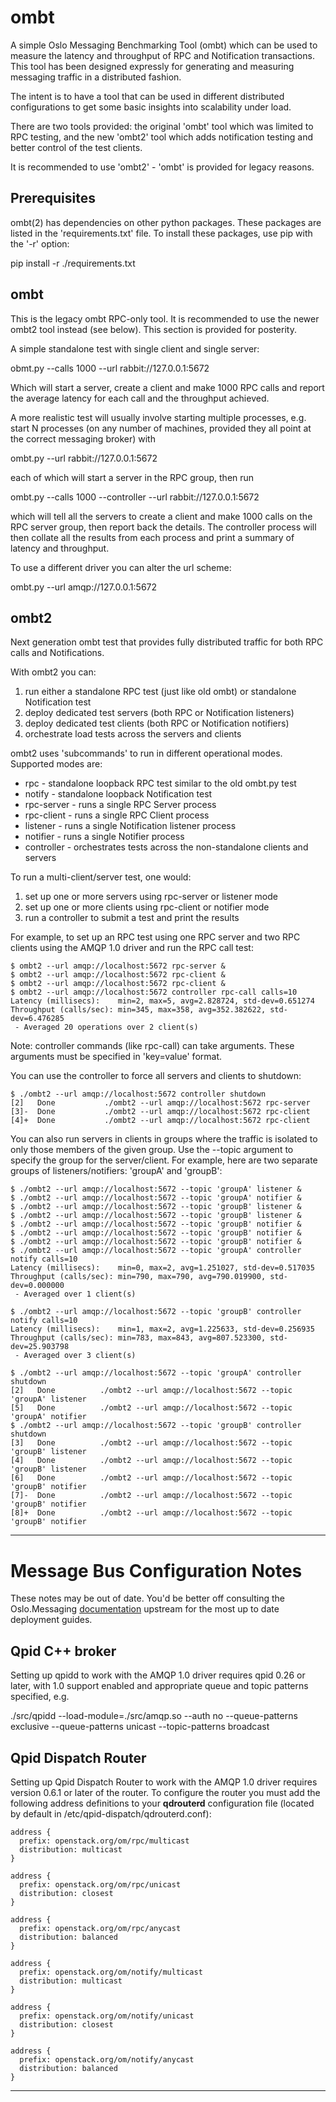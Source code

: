 ombt
====

A simple Oslo Messaging Benchmarking Tool (ombt) which can be used to
measure the latency and throughput of RPC and Notification
transactions.  This tool has been designed expressly for generating
and measuring messaging traffic in a distributed fashion.

The intent is to have a tool that can be used in different distributed
configurations to get some basic insights into scalability under load.

There are two tools provided: the original 'ombt' tool which was
limited to RPC testing, and the new 'ombt2' tool which adds
notification testing and better control of the test clients.

It is recommended to use 'ombt2' - 'ombt' is provided for legacy
reasons.

Prerequisites
-------------

ombt(2) has dependencies on other python packages.  These packages are
listed in the 'requirements.txt' file.  To install these packages, use
pip with the '-r' option:

 pip install -r ./requirements.txt

ombt
----

This is the legacy ombt RPC-only tool. It is recommended to use the
newer ombt2 tool instead (see below).  This section is provided for
posterity.

A simple standalone test with single client and single server:

  obmt.py --calls 1000 --url rabbit://127.0.0.1:5672

Which will start a server, create a client and make 1000 RPC calls and
report the average latency for each call and the throughput achieved.

A more realistic test will usually involve starting multiple
processes, e.g. start N processes (on any number of machines, provided
they all point at the correct messaging broker) with

  ombt.py --url rabbit://127.0.0.1:5672

each of which will start a server in the RPC group, then run

  ombt.py --calls 1000 --controller --url rabbit://127.0.0.1:5672

which will tell all the servers to create a client and make 1000 calls
on the RPC server group, then report back the details. The controller
process will then collate all the results from each process and print
a summary of latency and throughput.

To use a different driver you can alter the url scheme:

  ombt.py --url amqp://127.0.0.1:5672

ombt2
-----

Next generation ombt test that provides fully distributed traffic for
both RPC calls and Notifications.

With ombt2 you can:

1. run either a standalone RPC test (just like old ombt) or standalone Notification test
2. deploy dedicated test servers (both RPC or Notification listeners)
3. deploy dedicated test clients (both RPC or Notification notifiers)
4. orchestrate load tests across the servers and clients


ombt2 uses 'subcommands' to run in different operational
modes. Supported modes are:

 * rpc - standalone loopback RPC test similar to the old ombt.py test
 * notify - standalone loopback Notification test
 * rpc-server - runs a single RPC Server process
 * rpc-client - runs a single RPC Client process
 * listener - runs a single Notification listener process
 * notifier - runs a single Notifier process
 * controller - orchestrates tests across the non-standalone clients
   and servers

To run a multi-client/server test, one would:

 1) set up one or more servers using rpc-server or listener mode
 2) set up one or more clients using rpc-client or notifier mode
 3) run a controller to submit a test and print the results

For example, to set up an RPC test using one RPC server and two RPC
clients using the AMQP 1.0 driver and run the RPC call test:

    $ ombt2 --url amqp://localhost:5672 rpc-server &
    $ ombt2 --url amqp://localhost:5672 rpc-client &
    $ ombt2 --url amqp://localhost:5672 rpc-client &
    $ ombt2 --url amqp://localhost:5672 controller rpc-call calls=10
    Latency (millisecs):    min=2, max=5, avg=2.828724, std-dev=0.651274
    Throughput (calls/sec): min=345, max=358, avg=352.382622, std-dev=6.476285
     - Averaged 20 operations over 2 client(s)

Note: controller commands (like rpc-call) can take arguments.  These
arguments must be specified in 'key=value' format.

You can use the controller to force all servers and clients to shutdown:

    $ ./ombt2 --url amqp://localhost:5672 controller shutdown
    [2]   Done           ./ombt2 --url amqp://localhost:5672 rpc-server
    [3]-  Done           ./ombt2 --url amqp://localhost:5672 rpc-client
    [4]+  Done           ./ombt2 --url amqp://localhost:5672 rpc-client

You can also run servers in clients in groups where the traffic is
isolated to only those members of the given group. Use the --topic
argument to specify the group for the server/client. For example, here
are two separate groups of listeners/notifiers: 'groupA' and 'groupB':

    $ ./ombt2 --url amqp://localhost:5672 --topic 'groupA' listener &
    $ ./ombt2 --url amqp://localhost:5672 --topic 'groupA' notifier &
    $ ./ombt2 --url amqp://localhost:5672 --topic 'groupB' listener &
    $ ./ombt2 --url amqp://localhost:5672 --topic 'groupB' listener &
    $ ./ombt2 --url amqp://localhost:5672 --topic 'groupB' notifier &
    $ ./ombt2 --url amqp://localhost:5672 --topic 'groupB' notifier &
    $ ./ombt2 --url amqp://localhost:5672 --topic 'groupB' notifier &
    $ ./ombt2 --url amqp://localhost:5672 --topic 'groupA' controller notify calls=10
    Latency (millisecs):    min=0, max=2, avg=1.251027, std-dev=0.517035
    Throughput (calls/sec): min=790, max=790, avg=790.019900, std-dev=0.000000
     - Averaged over 1 client(s)

    $ ./ombt2 --url amqp://localhost:5672 --topic 'groupB' controller notify calls=10
    Latency (millisecs):    min=1, max=2, avg=1.225633, std-dev=0.256935
    Throughput (calls/sec): min=783, max=843, avg=807.523300, std-dev=25.903798
     - Averaged over 3 client(s)

    $ ./ombt2 --url amqp://localhost:5672 --topic 'groupA' controller shutdown
    [2]   Done          ./ombt2 --url amqp://localhost:5672 --topic 'groupA' listener
    [5]   Done          ./ombt2 --url amqp://localhost:5672 --topic 'groupA' notifier
    $ ./ombt2 --url amqp://localhost:5672 --topic 'groupB' controller shutdown
    [3]   Done          ./ombt2 --url amqp://localhost:5672 --topic 'groupB' listener
    [4]   Done          ./ombt2 --url amqp://localhost:5672 --topic 'groupB' listener
    [6]   Done          ./ombt2 --url amqp://localhost:5672 --topic 'groupB' notifier
    [7]-  Done          ./ombt2 --url amqp://localhost:5672 --topic 'groupB' notifier
    [8]+  Done          ./ombt2 --url amqp://localhost:5672 --topic 'groupB' notifier


-------------------------------------------------------------------------------

Message Bus Configuration Notes
===============================

These notes may be out of date.  You'd be better off consulting the
Oslo.Messaging [documentation][omdocs] upstream for the most up to
date deployment guides.

[omdocs]: https://docs.openstack.org/developer/oslo.messaging "Oslo Messaging Documentation"

Qpid C++ broker
---------------

Setting up qpidd to work with the AMQP 1.0 driver requires qpid 0.26
or later, with 1.0 support enabled and appropriate queue and topic
patterns specified, e.g.

  ./src/qpidd --load-module=./src/amqp.so --auth no --queue-patterns exclusive --queue-patterns unicast --topic-patterns broadcast

Qpid Dispatch Router
--------------------

Setting up Qpid Dispatch Router to work with the AMQP 1.0 driver
requires version 0.6.1 or later of the router.  To configure the
router you must add the following address definitions to your
__qdrouterd__ configuration file (located by default in
/etc/qpid-dispatch/qdrouterd.conf):


    address {
      prefix: openstack.org/om/rpc/multicast
      distribution: multicast
    }

    address {
      prefix: openstack.org/om/rpc/unicast
      distribution: closest
    }

    address {
      prefix: openstack.org/om/rpc/anycast
      distribution: balanced
    }

    address {
      prefix: openstack.org/om/notify/multicast
      distribution: multicast
    }

    address {
      prefix: openstack.org/om/notify/unicast
      distribution: closest
    }

    address {
      prefix: openstack.org/om/notify/anycast
      distribution: balanced
    }

--------






